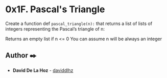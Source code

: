 # 0x1F. Pascal's Triangle

Create a function def ``` pascal_triangle(n): ``` that returns a list of lists of integers representing the Pascal’s triangle of n:

Returns an empty list if n <= 0
You can assume n will be always an integer


## Author ✒️

* **David De La Hoz** - [daviddlhz](https://github.com/daviddlhz)